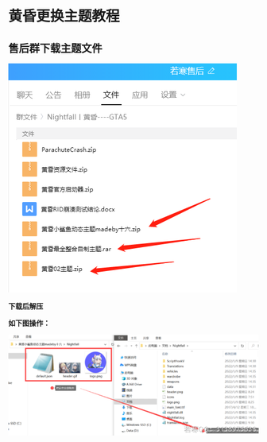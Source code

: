 # 黄昏更换主题教程

## **售后群下载主题文件**

![](<../../.gitbook/assets/image (44) (1) (1) (1) (1).png>)

**下载后解压**

**如下图操作：**

![](<../../.gitbook/assets/image (5) (1).png>)
